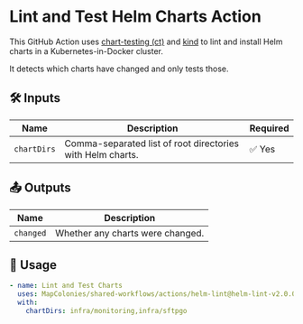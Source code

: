 # Lint and Test Helm Charts Action

This GitHub Action uses [chart-testing (ct)](https://github.com/helm/chart-testing) and [kind](https://kind.sigs.k8s.io/) 
to lint and install Helm charts in a Kubernetes-in-Docker cluster.

It detects which charts have changed and only tests those.

## 🛠 Inputs

| Name         | Description                                                  | Required |
|--------------|--------------------------------------------------------------|----------|
| `chartDirs`  | Comma-separated list of root directories with Helm charts.   | ✅ Yes     |

## 📤 Outputs

| Name     | Description                          |
|----------|--------------------------------------|
| `changed`| Whether any charts were changed.     |

## 🚀 Usage

<!-- x-release-please-start-version -->

```yaml
- name: Lint and Test Charts
  uses: MapColonies/shared-workflows/actions/helm-lint@helm-lint-v2.0.0
  with:
    chartDirs: infra/monitoring,infra/sftpgo
```
<!-- x-release-please-end-version -->

